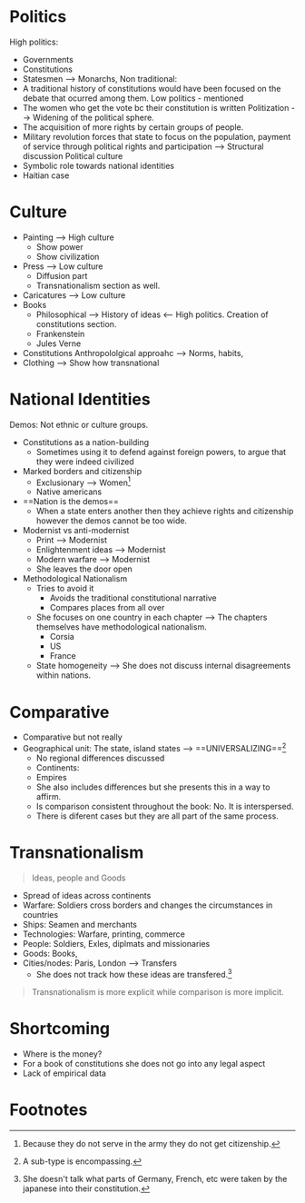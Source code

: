 # Politics
High politics: 
* Governments
* Constitutions
* Statesmen --> Monarchs, 
Non traditional: 
* A traditional history of constitutions would have been focused on the debate that ocurred among them. 
Low politics - mentioned 
* The women who get the vote bc their constitution is written 
Politization --> Widening of the political sphere.  
* The acquisition of more rights by certain groups of people. 
* Military revolution forces that state to focus on the population, payment of service through political rights and participation --> Structural discussion 
Political culture 
* Symbolic role towards national identities 
* Haitian case 
# Culture
* Painting --> High culture 
	* Show power
	* Show civilization 
* Press --> Low culture 
	* Diffusion part 
	* Transnationalism section as well. 
* Caricatures --> Low culture
* Books 
	* Philosophical --> History of ideas <-- High politics. Creation of constitutions section. 
	* Frankenstein 
	* Jules Verne 
* Constitutions
Anthropololgical approahc --> Norms, habits, 
* Clothing --> Show how transnational 
# National Identities 
Demos: Not ethnic or culture groups. 
* Constitutions as a nation-building
	* Sometimes using it to defend against foreign powers, to argue that they were indeed civilized 
* Marked borders and citizenship 
	* Exclusionary --> Women[^1]  
	* Native americans 
* ==Nation is the demos==
	* When a state enters another then they achieve rights and citizenship however the demos cannot be too wide. 
* Modernist vs anti-modernist 
	* Print --> Modernist 
	* Enlightenment ideas --> Modernist 
	* Modern warfare --> Modernist 
	* She leaves the door open 
* Methodological Nationalism
	* Tries to avoid it 
		* Avoids the traditional constitutional narrative 
		* Compares places from all over 
	* She focuses on one country in each chapter --> The chapters themselves have methodological nationalism. 
		* Corsia
		* US 
		* France 
	* State homogeneity --> She does not discuss internal disagreements within nations. 
# Comparative 
* Comparative but not really 
* Geographical unit: The state, island states --> ==UNIVERSALIZING==[^2]
	* No regional differences discussed 
	* Continents: 
	* Empires
	* She also includes differences but she presents this in a way to affirm. 
	* Is comparison consistent throughout the book: No. It is interspersed. 
	* There is diferent cases but they are all part of the same process. 
# Transnationalism 
>Ideas, people and Goods
* Spread of ideas across continents 
* Warfare: Soldiers cross borders and changes the circumstances in countries
* Ships: Seamen and merchants 
* Technologies: Warfare, printing, commerce 
* People: Soldiers, Exles, diplmats and missionaries 
* Goods: Books, 
* Cities/nodes: Paris, London --> Transfers 
	* She does not track how these ideas are transfered.[^3]
>Transnationalism is more explicit while comparison is more implicit. 
# Shortcoming 
* Where is the money? 
* For a book of constitutions she does not go into any legal aspect 
* Lack of empirical data 
# Footnotes

[^1]: Because they do not serve in the army they do not get citizenship. 
[^2]: A sub-type is encompassing. 
[^3]: She doesn't talk what parts of Germany, French, etc were taken by the japanese into their constitution. 